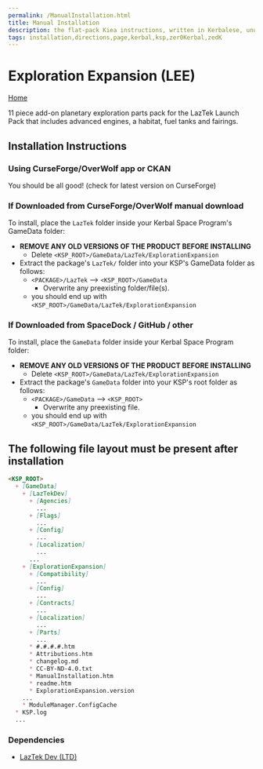 ```yaml
---
permalink: /ManualInstallation.html
title: Manual Installation
description: the flat-pack Kiea instructions, written in Kerbalese, unusally present
tags: installation,directions,page,kerbal,ksp,zer0Kerbal,zedK
---
```


<!-- ManualInstallation.md v1.1.8.1
Exploration Expansion (LEE)
created: 01 Oct 2019
updated: 29 Jul 2022 -->

<!-- based upon work by Lisias -->

# Exploration Expansion (LEE)

[Home](./index.md)

11 piece add-on planetary exploration parts pack for the LazTek Launch Pack that includes advanced engines, a habitat, fuel tanks and fairings.

## Installation Instructions

### Using CurseForge/OverWolf app or CKAN

You should be all good! (check for latest version on CurseForge)

### If Downloaded from CurseForge/OverWolf manual download

To install, place the `LazTek` folder inside your Kerbal Space Program's GameData folder:

* **REMOVE ANY OLD VERSIONS OF THE PRODUCT BEFORE INSTALLING**
  * Delete `<KSP_ROOT>/GameData/LazTek/ExplorationExpansion`
* Extract the package's `LazTek/` folder into your KSP's GameData folder as follows:
  * `<PACKAGE>/LazTek` --> `<KSP_ROOT>/GameData`
    * Overwrite any preexisting folder/file(s).
  * you should end up with `<KSP_ROOT>/GameData/LazTek/ExplorationExpansion`

### If Downloaded from SpaceDock / GitHub / other

To install, place the `GameData` folder inside your Kerbal Space Program folder:

* **REMOVE ANY OLD VERSIONS OF THE PRODUCT BEFORE INSTALLING**
  * Delete `<KSP_ROOT>/GameData/LazTek/ExplorationExpansion`
* Extract the package's `GameData` folder into your KSP's root folder as follows:
  * `<PACKAGE>/GameData` --> `<KSP_ROOT>`
    * Overwrite any preexisting file.
  * you should end up with `<KSP_ROOT>/GameData/LazTek/ExplorationExpansion`

## The following file layout must be present after installation

```markdown
<KSP_ROOT>
  + [GameData]
    + [LazTekDev]
      + [Agencies]
        ...
      + [Flags]
        ...
      + [Config]
        ...
      + [Localization]
        ...
      ...
    + [ExplorationExpansion]
      + [Compatibility]
        ...
      + [Config]
        ...
      + [Contracts]
        ...
      + [Localization]
        ...
      + [Parts]
        ...
      * #.#.#.#.htm
      * Attributions.htm
      * changelog.md
      * CC-BY-ND-4.0.txt
      * ManualInstallation.htm
      * readme.htm
      * ExplorationExpansion.version
    ...
    * ModuleManager.ConfigCache
  * KSP.log
  ...
```

### Dependencies

* [LazTek Dev (LTD)][LTD]

[LTD]: https://github.com/zer0Kerbal/LazTekDev "LazTek Dev (LTD)"
